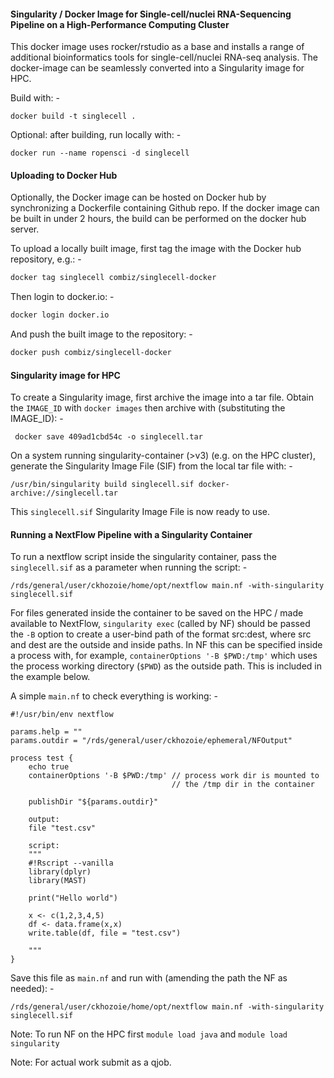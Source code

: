 #### Singularity / Docker Image for Single-cell/nuclei RNA-Sequencing Pipeline on a High-Performance Computing Cluster

This docker image uses rocker/rstudio as a base and installs a range of additional bioinformatics tools for single-cell/nuclei RNA-seq analysis.  The docker-image can be seamlessly converted into a Singularity image for HPC.

Build with: -

```
docker build -t singlecell .
```

Optional: after building, run locally with: -

```
docker run --name ropensci -d singlecell
```

#### Uploading to Docker Hub

Optionally, the Docker image can be hosted on Docker hub by synchronizing a Dockerfile containing Github repo.  If the docker image can be built in under 2 hours, the build can be performed on the docker hub server.  

To upload a locally built image, first tag the image with the Docker hub repository, e.g.: -

```bash
docker tag singlecell combiz/singlecell-docker
```

Then login to docker.io: -

```bash
docker login docker.io
```

And push the built image to the repository: -

```bash
docker push combiz/singlecell-docker
```

#### Singularity image for HPC

To create a Singularity image, first archive the image into a tar file.  Obtain the `IMAGE_ID` with `docker images` then archive with (substituting the IMAGE_ID): -

```
 docker save 409ad1cbd54c -o singlecell.tar
```

On a system running singularity-container (>v3) (e.g. on the HPC cluster), generate the Singularity Image File (SIF) from the local tar file with: -

```
/usr/bin/singularity build singlecell.sif docker-archive://singlecell.tar
```

This `singlecell.sif` Singularity Image File is now ready to use.

#### Running a NextFlow Pipeline with a Singularity Container

To run a nextflow script inside the singularity container, pass the `singlecell.sif` as a parameter when running the script:  -

```
/rds/general/user/ckhozoie/home/opt/nextflow main.nf -with-singularity singlecell.sif 
```

For files generated inside the container to be saved on the HPC / made available to NextFlow, `singularity exec` (called by NF) should be passed the `-B` option to create a user-bind path of the format src:dest, where src and dest are the outside and inside paths.  In NF this can be specified inside a process with, for example,  `containerOptions '-B $PWD:/tmp'` which uses the process working directory (`$PWD`) as the outside path.  This is included in the example below.

A simple `main.nf` to check everything is working: -

```
#!/usr/bin/env nextflow

params.help = ""
params.outdir = "/rds/general/user/ckhozoie/ephemeral/NFOutput"

process test {
    echo true
    containerOptions '-B $PWD:/tmp' // process work dir is mounted to
                                    // the /tmp dir in the container 
    
    publishDir "${params.outdir}"

    output:
    file "test.csv"

    script:
    """
    #!Rscript --vanilla
    library(dplyr)
    library(MAST)
    
    print("Hello world")

    x <- c(1,2,3,4,5)
    df <- data.frame(x,x)
    write.table(df, file = "test.csv")
    
    """
}
```

Save this file as `main.nf` and run with (amending the path the NF as needed): -

 `/rds/general/user/ckhozoie/home/opt/nextflow main.nf -with-singularity singlecell.sif ` 

Note: To run NF on the HPC first `module load java` and `module load singularity`

Note: For actual work submit as a qjob.